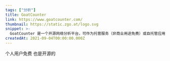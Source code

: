 ```yaml
---
tags: ["分析"]
title: GoatCounter
link: https://www.goatcounter.com/
thumbnail: https://static.zgo.at/logo.svg
snippet: >-
  GoatCounter 是一个开源网络分析平台，可作为托管服务（非商业用途免费）或自托管应用程序使用。它旨在提供易于使用且有意义的注重隐私的网络分析，作为 Google Analytics 或 Matomo 的替代方案。
createdAt: 2021-09-04T00:00:00.000Z
---
```

个人用户免费
也是开源的